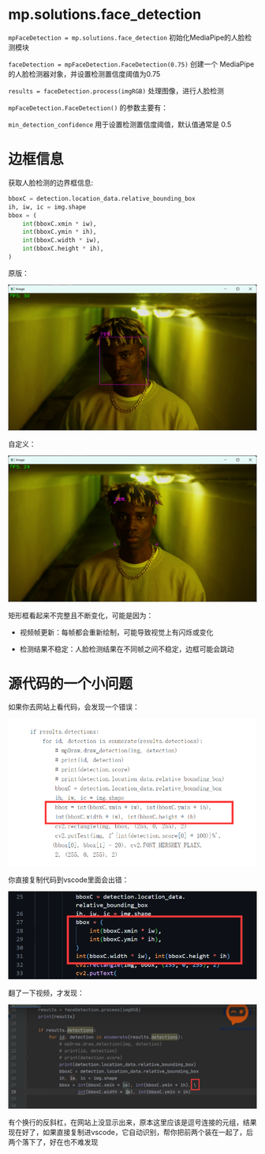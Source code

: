 # mp.solutions.face_detection

`mpFaceDetection = mp.solutions.face_detection` 初始化MediaPipe的人脸检测模块

`faceDetection = mpFaceDetection.FaceDetection(0.75)` 创建一个 MediaPipe 的人脸检测器对象，并设置检测置信度阈值为0.75

`results = faceDetection.process(imgRGB)`  处理图像，进行人脸检测

`mpFaceDetection.FaceDetection()` 的参数主要有：

`min_detection_confidence` 用于设置检测置信度阈值，默认值通常是 0.5

# 边框信息

获取人脸检测的边界框信息:

```python
bboxC = detection.location_data.relative_bounding_box
ih, iw, ic = img.shape
bbox = (
    int(bboxC.xmin * iw),
    int(bboxC.ymin * ih),
    int(bboxC.width * iw),
    int(bboxC.height * ih),
)
```

原版：

![原版](./pics/原版.png)

自定义：

![自定义](./pics/自定义.png)

矩形框看起来不完整且不断变化，可能是因为：

- 视频帧更新：每帧都会重新绘制，可能导致视觉上有闪烁或变化

- 检测结果不稳定：人脸检测结果在不同帧之间不稳定，边框可能会跳动

# 源代码的一个小问题

如果你去网站上看代码，会发现一个错误：

![website](./pics/website.png)

你直接复制代码到vscode里面会出错：

![vscode](./pics/vscode.png)

翻了一下视频，才发现：

![youtube](./pics/youtube.png)

有个换行的反斜杠，在网站上没显示出来，原本这里应该是逗号连接的元组，结果现在好了，如果直接复制进vscode，它自动识别，帮你把前两个装在一起了，后两个落下了，好在也不难发现